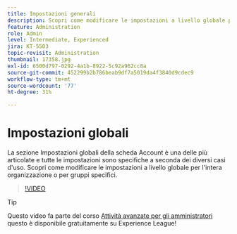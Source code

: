 ```yaml
---
title: Impostazioni generali
description: Scopri come modificare le impostazioni a livello globale per l’intera organizzazione o per gruppi specifici
feature: Administration
role: Admin
level: Intermediate, Experienced
jira: KT-5503
topic-revisit: Administration
thumbnail: 17358.jpg
exl-id: 6500d797-0292-4a1b-8922-5c92a962cc8a
source-git-commit: 452299b2b786beab9df7a5019da4f3840d9cdec9
workflow-type: tm+mt
source-wordcount: '77'
ht-degree: 31%

---
```


# Impostazioni globali

La sezione Impostazioni globali della scheda Account è una delle più articolate e tutte le impostazioni sono specifiche a seconda dei diversi casi d&#39;uso. Scopri come modificare le impostazioni a livello globale per l&#39;intera organizzazione o per gruppi specifici.

>[!VIDEO](https://video.tv.adobe.com/v/3412507?quality=12&learn=on&hidetitle=true)

>[!TIP]
>
>Questo video fa parte del corso [Attività avanzate per gli amministratori](https://experienceleague.adobe.com/?recommended=Sign-A-1-2020.1) questo è disponibile gratuitamente su Experience League!

